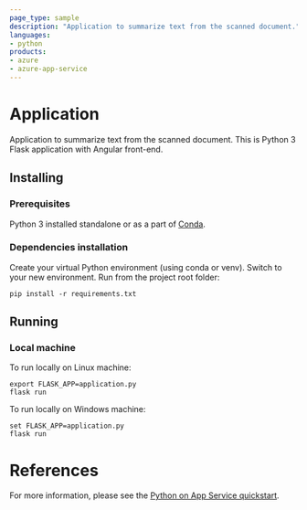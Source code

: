 ```yaml
---
page_type: sample
description: "Application to summarize text from the scanned document."
languages:
- python
products:
- azure
- azure-app-service
---
```


# Application

Application to summarize text from the scanned document.
This is Python 3 Flask application with Angular front-end.

## Installing
### Prerequisites

Python 3  installed standalone or as a part of [Conda](https://www.anaconda.com/products/individual).

### Dependencies installation

Create your virtual Python environment (using conda or venv). Switch to your new environment.
Run from the project root folder:
```
pip install -r requirements.txt
```

## Running
### Local machine

To run locally on Linux machine:
```
export FLASK_APP=application.py
flask run
```

To run locally on Windows machine:
```
set FLASK_APP=application.py
flask run
```

# References

For more information, please see the [Python on App Service quickstart](https://docs.microsoft.com/azure/app-service/containers/quickstart-python).


